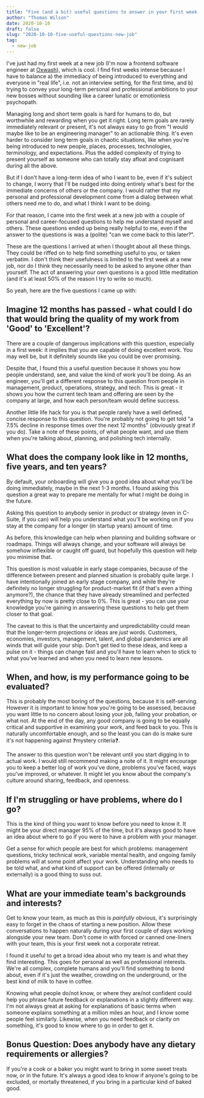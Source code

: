```yaml
---
title: "Five (and a bit) useful questions to answer in your first week at a new job"
author: "Thomas Wilson"
date: 2020-10-10
draft: false
slug: "2020-10-10-five-useful-questions-new-job"
tag:
  - new-job
---
```


I've just had my first week at a new job (I'm now a frontend software engineer at [Oxwash](https://www.oxwash)), which is cool. I find first weeks intense because I have to balance a) the immediacy of being introduced to everything and everyone in "real life", i.e. not an interview setting, for the first time, and b) trying to convey your long-term personal and professional ambitions to your new bosses without sounding like a career lunatic or emotionless psychopath.

Managing long and short term goals is hard for humans to do, but worthwhile and rewarding when you get it right. Long term goals are rarely immediately relevant or present, it's not always easy to go from "I would maybe like to be an engineering manager" to an actionable thing. It's even harder to consider long term goals in chaotic situations, like when you're being introduced to new people, places, processes, technologies, terminology, and expectations. Plus the added complexity of trying to present yourself as someone who can totally stay afloat and cognisant during all the above.

But if I don't have a long-term idea of who I want to be, even if it's subject to change, I worry that I'll be nudged into doing entirely what's best for the immediate concerns of others or the company. I would rather that my personal and professional development come from a dialog between what others need me to do, and what I think I want to be doing.

For that reason, I came into the first week at a new job with a couple of personal and career-focused questions to help me understand myself and others. These questions ended up being really helpful to me, even if the answer to the questions is was a (polite) "can we come back to this later?".

These are the questions I arrived at when I thought about all these things. They could be riffed on to help find something useful to you, or taken verbatim. I don't think their usefulness is limited to the first week at a new job, nor do I think they necessarily need to be asked to anyone other than yourself. The act of answering your own questions is a good little meditation (and it's at least 50% of the reason I try to write so much).

So yeah, here are the five questions I came up with:

## Imagine 12 months has passed - what could I do that would bring the quality of my work from 'Good' to 'Excellent'?

There are a couple of dangerous implications with this question, especially in a first week: it implies that you are capable of doing excellent work. You may well be, but it definitely sounds like you could be over promising.

Despite that, I found this a useful question because it shows you how people understand, see, and value the kind of work you'll be doing. As an engineer, you'll get a different response to this question from people in management, product, operations, strategy, and tech. This is great - it shows you how the current tech team and offering are seen by the company at large, and how each person/team would define success.

Another little life hack for you is that people rarely have a well defined, concise response to this question. You're probably not going to get told "a 7.5% decline in response times over the next 12 months" (obviously great if you do). Take a note of these points, of what people want, and use them when you're talking about, planning, and polishing tech internally.

## What does the company look like in 12 months, five years, and ten years?

By default, your onboarding will give you a good idea about what you'll be doing immediately, maybe in the next 1-3 months. I found asking this question a great way to prepare me mentally for what I might be doing in the future.

Asking this question to anybody senior in product or strategy (even in C-Suite, if you can) will help you understand what you'll be working on if you stay at the company for a longer (in startup years) amount of time.

As before, this knowledge can help when planning and building software or roadmaps. Things will always change, and your software will always be somehow inflexible or caught off guard, but hopefully this question will help you minimise that.

This question is most valuable in early stage companies, because of the difference between present and planned situation is probably quite large. I have intentionally joined an early stage company, and while they're definitely no longer struggling for product-market fit (if that's even a thing anymore?), the chance that they have already streamlined and perfected everything by now is pretty close to 0%. This is great - you can use your knowledge you're gaining in answering these questions to help get them closer to that goal.

The caveat to this is that the uncertainty and unpredictability could mean that the longer-term projections or ideas are _just_ words. Customers, economies, investors, management, talent, and global pandemics are all winds that will guide your ship. Don't get tied to these ideas, and keep a pulse on it - things can change fast and you'll have to learn when to stick to what you've learned and when you need to learn new lessons.

## When, and how, is my performance going to be evaluated?

This is probably the most boring of the questions, because it is self-serving. However it _is_ important to know how you're going to be assessed, because you want little to no concern about losing your job, failing your probation, or what not. At the end of the day, any good company is going to be equally critical and supportive in examining your work, and feed back to you. This is naturally uncomfortable enough, and so the least you can do is make sure it's not happening against ❓mystery criteria❓.

The answer to this question won't be relevant until you start digging in to actual work. I would still recommend making a note of it. It might encourage you to keep a better log of work you've done, problems you've faced, ways you've improved, or whatever. It might let you know about the company's culture around sharing, feedback, and openness.

## If I'm struggling or have problems, where do I go?

This is the kind of thing you want to know before you need to know it. It might be your direct manager 95% of the time, but it's always good to have an idea about where to go if you were to have a problem with your manager.

Get a sense for which people are best for which problems: management questions, tricky technical work, variable mental health, and ongoing family problems will at some point affect your work. Understanding who needs to be told what, and what kind of support can be offered (internally or externally) is a good thing to suss out.

## What are your immediate team's backgrounds and interests?

Get to know your team, as much as this is _painfully_ obvious, it's surprisingly easy to forget in the chaos of starting a new position. Allow these conversations to happen naturally during your first couple of days working alongside your new team. Don't come in with forced or canned one-liners with your team, this is your first week not a corporate retreat.

I found it useful to get a broad idea about who my team is and what they find interesting. This goes for personal as well as professional interests. We're all complex, complete humans and you'll find something to bond about, even if it's just the weather, crowding on the underground, or the best kind of milk to have in coffee.

Knowing what people do/not know, or where they are/not confident could help you phrase future feedback or explanations in a slightly different way. I'm not always great at asking for explanations of basic terms when someone explains something at a million miles an hour, and I know some people feel similarly. Likewise, when you need feedback or clarity on something, it's good to know where to go in order to get it.

## Bonus Question: Does anybody have any dietary requirements or allergies?

If you're a cook or a baker you might want to bring in some sweet treats now, or in the future. It's always a good idea to know if anyone's going to be excluded, or mortally threatened, if you bring in a particular kind of baked good.
